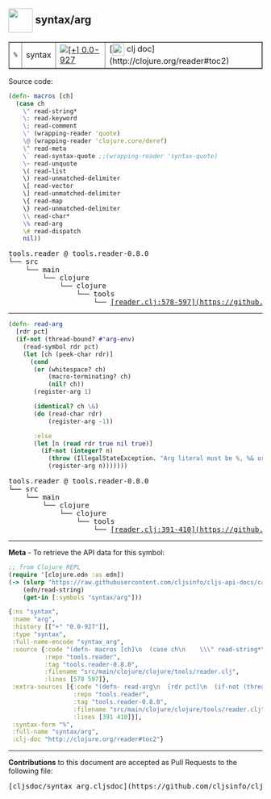 ## <img width="48px" valign="middle" src="http://i.imgur.com/Hi20huC.png"> syntax/arg

 <table border="1">
<tr>
<td><samp>%</samp></td>
<td>syntax</td>
<td><a href="https://github.com/cljsinfo/cljs-api-docs/tree/0.0-927"><img valign="middle" alt="[+] 0.0-927" src="https://img.shields.io/badge/+-0.0--927-lightgrey.svg"></a> </td>
<td>
[<img height="24px" valign="middle" src="http://i.imgur.com/1GjPKvB.png"> clj doc](http://clojure.org/reader#toc2)
</td>
</tr>
</table>






Source code:

```clj
(defn- macros [ch]
  (case ch
    \" read-string*
    \: read-keyword
    \; read-comment
    \' (wrapping-reader 'quote)
    \@ (wrapping-reader 'clojure.core/deref)
    \^ read-meta
    \` read-syntax-quote ;;(wrapping-reader 'syntax-quote)
    \~ read-unquote
    \( read-list
    \) read-unmatched-delimiter
    \[ read-vector
    \] read-unmatched-delimiter
    \{ read-map
    \} read-unmatched-delimiter
    \\ read-char*
    \% read-arg
    \# read-dispatch
    nil))
```

 <pre>
tools.reader @ tools.reader-0.8.0
└── src
    └── main
        └── clojure
            └── clojure
                └── tools
                    └── <ins>[reader.clj:578-597](https://github.com/clojure/tools.reader/blob/tools.reader-0.8.0/src/main/clojure/clojure/tools/reader.clj#L578-L597)</ins>
</pre>


---

```clj
(defn- read-arg
  [rdr pct]
  (if-not (thread-bound? #'arg-env)
    (read-symbol rdr pct)
    (let [ch (peek-char rdr)]
      (cond
       (or (whitespace? ch)
           (macro-terminating? ch)
           (nil? ch))
       (register-arg 1)

       (identical? ch \&)
       (do (read-char rdr)
           (register-arg -1))

       :else
       (let [n (read rdr true nil true)]
         (if-not (integer? n)
           (throw (IllegalStateException. "Arg literal must be %, %& or %integer"))
           (register-arg n)))))))
```

 <pre>
tools.reader @ tools.reader-0.8.0
└── src
    └── main
        └── clojure
            └── clojure
                └── tools
                    └── <ins>[reader.clj:391-410](https://github.com/clojure/tools.reader/blob/tools.reader-0.8.0/src/main/clojure/clojure/tools/reader.clj#L391-L410)</ins>
</pre>

---

__Meta__ - To retrieve the API data for this symbol:

```clj
;; from Clojure REPL
(require '[clojure.edn :as edn])
(-> (slurp "https://raw.githubusercontent.com/cljsinfo/cljs-api-docs/catalog/cljs-api.edn")
    (edn/read-string)
    (get-in [:symbols "syntax/arg"]))
```

```clj
{:ns "syntax",
 :name "arg",
 :history [["+" "0.0-927"]],
 :type "syntax",
 :full-name-encode "syntax_arg",
 :source {:code "(defn- macros [ch]\n  (case ch\n    \\\" read-string*\n    \\: read-keyword\n    \\; read-comment\n    \\' (wrapping-reader 'quote)\n    \\@ (wrapping-reader 'clojure.core/deref)\n    \\^ read-meta\n    \\` read-syntax-quote ;;(wrapping-reader 'syntax-quote)\n    \\~ read-unquote\n    \\( read-list\n    \\) read-unmatched-delimiter\n    \\[ read-vector\n    \\] read-unmatched-delimiter\n    \\{ read-map\n    \\} read-unmatched-delimiter\n    \\\\ read-char*\n    \\% read-arg\n    \\# read-dispatch\n    nil))",
          :repo "tools.reader",
          :tag "tools.reader-0.8.0",
          :filename "src/main/clojure/clojure/tools/reader.clj",
          :lines [578 597]},
 :extra-sources [{:code "(defn- read-arg\n  [rdr pct]\n  (if-not (thread-bound? #'arg-env)\n    (read-symbol rdr pct)\n    (let [ch (peek-char rdr)]\n      (cond\n       (or (whitespace? ch)\n           (macro-terminating? ch)\n           (nil? ch))\n       (register-arg 1)\n\n       (identical? ch \\&)\n       (do (read-char rdr)\n           (register-arg -1))\n\n       :else\n       (let [n (read rdr true nil true)]\n         (if-not (integer? n)\n           (throw (IllegalStateException. \"Arg literal must be %, %& or %integer\"))\n           (register-arg n)))))))",
                  :repo "tools.reader",
                  :tag "tools.reader-0.8.0",
                  :filename "src/main/clojure/clojure/tools/reader.clj",
                  :lines [391 410]}],
 :syntax-form "%",
 :full-name "syntax/arg",
 :clj-doc "http://clojure.org/reader#toc2"}

```

---

__Contributions__ to this document are accepted as Pull Requests to the following file:

 <pre>
[cljsdoc/syntax_arg.cljsdoc](https://github.com/cljsinfo/cljs-api-docs/blob/master/cljsdoc/syntax_arg.cljsdoc)
</pre>

